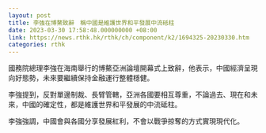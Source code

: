 ```yaml
---
layout: post
title: 李強在博鰲致辭　稱中國是維護世界和平發展中流砥柱
date: 2023-03-30 17:58:48.000000000 +08:00
link: https://news.rthk.hk/rthk/ch/component/k2/1694325-20230330.htm
categories: rthk
---
```


國務院總理李強在海南舉行的博鰲亞洲論壇開幕式上致辭，他表示，中國經濟呈現向好態勢，未來要繼續保持金融運行整體穩健。

李強提到，反對單邊制裁、長臂管轄，亞洲各國要相互尊重，不論過去、現在和未來，中國的確定性，都是維護世界和平發展的中流砥柱。

李強強調，中國會與各國分享發展紅利，不會以戰爭掠奪的方式實現現代化。
